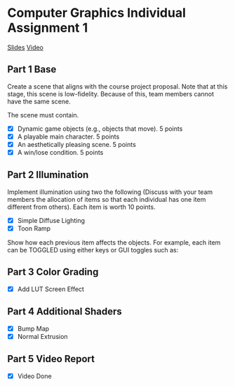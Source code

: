 # Computer Graphics Individual Assignment 1

[Slides](https://docs.google.com/presentation/d/1hh8DZ3J5-IT3xPMxe73J_bxdNT8nESOvQCqBtRnlMVo/edit?usp=sharing)
[Video]()

## Part 1 Base

Create a scene that aligns with the course project proposal. Note that at this stage, this scene is low-fidelity. Because of this, team members cannot have the same scene.

The scene must contain.
- [x] Dynamic game objects (e.g., objects that move). 5 points
- [x] A playable main character. 5 points
- [x] An aesthetically pleasing scene. 5 points
- [x] A win/lose condition. 5 points

## Part 2 Illumination
 
Implement illumination using two the following (Discuss with your team members the allocation of items so that each individual has one item different from others). Each item is worth 10 points.
- [x] Simple Diffuse Lighting
- [x] Toon Ramp

Show how each previous item affects the objects. For example, each item can be TOGGLED using either keys or GUI toggles such as:

## Part 3 Color Grading

- [x] Add LUT Screen Effect

## Part 4 Additional Shaders

- [x] Bump Map
- [x] Normal Extrusion

## Part 5 Video Report

- [x] Video Done

